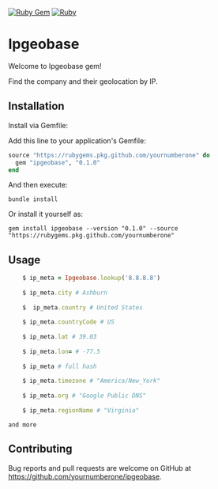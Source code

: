 [![Ruby Gem](https://github.com/yournumberone/ipgeobase/actions/workflows/gem-push.yml/badge.svg)](https://github.com/yournumberone/ipgeobase/actions/workflows/gem-push.yml)    [![Ruby](https://github.com/yournumberone/ipgeobase/actions/workflows/ruby.yml/badge.svg)](https://github.com/yournumberone/ipgeobase/actions/workflows/ruby.yml)
# Ipgeobase

Welcome to Ipgeobase gem!

Find the company and their geolocation by IP.

## Installation

Install via Gemfile:


Add this line to your application's Gemfile:

```ruby
source "https://rubygems.pkg.github.com/yournumberone" do
  gem "ipgeobase", "0.1.0"
end 
```

And then execute:

    bundle install

Or install it yourself as:

    gem install ipgeobase --version "0.1.0" --source "https://rubygems.pkg.github.com/yournumberone"

## Usage
 
```ruby
    $ ip_meta = Ipgeobase.lookup('8.8.8.8')
    
    $ ip_meta.city # Ashburn
      
    $  ip_meta.country # United States
    
    $ ip_meta.countryCode # US
    
    $ ip_meta.lat # 39.03
    
    $ ip_meta.lon= # -77.5
    
    $ ip_meta # full hash
    
    $ ip_meta.timezone # "America/New_York"
    
    $ ip_meta.org #	"Google Public DNS"
    
    $ ip_meta.regionName # "Virginia"
```


    and more


## Contributing

Bug reports and pull requests are welcome on GitHub at https://github.com/yournumberone/ipgeobase.

